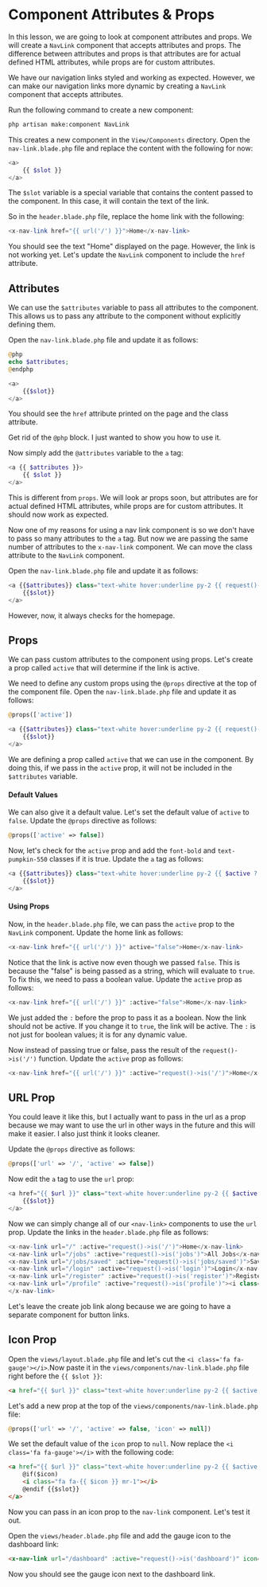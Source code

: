# Component Attributes & Props

In this lesson, we are going to look at component attributes and props. We will create a `NavLink` component that accepts attributes and props. The difference between attributes and props is that attributes are for actual defined HTML attributes, while props are for custom attributes.

We have our navigation links styled and working as expected. However, we can make our navigation links more dynamic by creating a `NavLink` component that accepts attributes.

Run the following command to create a new component:

```bash
php artisan make:component NavLink
```

This creates a new component in the `View/Components` directory. Open the `nav-link.blade.php` file and replace the content with the following for now:

```php
<a>
    {{ $slot }}
</a>
```

The `$slot` variable is a special variable that contains the content passed to the component. In this case, it will contain the text of the link.

So in the `header.blade.php` file, replace the home link with the following:

```php
<x-nav-link href="{{ url('/') }}">Home</x-nav-link>
```

You should see the text "Home" displayed on the page. However, the link is not working yet. Let's update the `NavLink` component to include the `href` attribute.

## Attributes

We can use the `$attributes` variable to pass all attributes to the component. This allows us to pass any attribute to the component without explicitly defining them.

Open the `nav-link.blade.php` file and update it as follows:

```php
@php
echo $attributes;
@endphp

<a>
    {{$slot}}
</a>
```

You should see the `href` attribute printed on the page and the class attribute.

Get rid of the `@php` block. I just wanted to show you how to use it.

Now simply add the `@attributes` variable to the `a` tag:

```php
<a {{ $attributes }}>
    {{ $slot }}
</a>
```

This is different from `props`. We will look ar props soon, but attributes are for actual defined HTML attributes, while props are for custom attributes. It should now work as expected.

Now one of my reasons for using a nav link component is so we don't have to pass so many attributes to the `a` tag. But now we are passing the same number of attributes to the `x-nav-link` component. We can move the class attribute to the `NavLink` component.

Open the `nav-link.blade.php` file and update it as follows:

```php
<a {{$attributes}} class="text-white hover:underline py-2 {{ request()->is('/') ? 'text-pumpkin-550 font-bold' : '' }}">
    {{$slot}}
</a>
```

However, now, it always checks for the homepage.

## Props

We can pass custom attributes to the component using props. Let's create a prop called `active` that will determine if the link is active.

We need to define any custom props using the `@props` directive at the top of the component file. Open the `nav-link.blade.php` file and update it as follows:

```php
@props(['active'])

<a {{$attributes}} class="text-white hover:underline py-2 {{ request()->is('/') ? 'text-pumpkin-550 font-bold' : '' }}">
    {{$slot}}
</a>
```

We are defining a prop called `active` that we can use in the component. By doing this, if we pass in the `active` prop, it will not be included in the `$attributes` variable.

#### Default Values

We can also give it a default value. Let's set the default value of `active` to `false`. Update the `@props` directive as follows:

```php
@props(['active' => false])
```

Now, let's check for the `active` prop and add the `font-bold` and `text-pumpkin-550` classes if it is true. Update the `a` tag as follows:

```php
<a {{$attributes}} class="text-white hover:underline py-2 {{ $active ? 'text-pumpkin-550 font-bold' : '' }}">
    {{$slot}}
</a>
```

#### Using Props

Now, in the `header.blade.php` file, we can pass the `active` prop to the `NavLink` component. Update the home link as follows:

```php
<x-nav-link href="{{ url('/') }}" active="false">Home</x-nav-link>
```

Notice that the link is active now even though we passed `false`. This is because the "false" is being passed as a string, which will evaluate to `true`. To fix this, we need to pass a boolean value. Update the `active` prop as follows:

```php
<x-nav-link href="{{ url('/') }}" :active="false">Home</x-nav-link>
```

We just added the `:` before the prop to pass it as a boolean. Now the link should not be active. If you change it to `true`, the link will be active. The `:` is not just for boolean values; it is for any dynamic value.

Now instead of passing true or false, pass the result of the `request()->is('/')` function. Update the `active` prop as follows:

```php
<x-nav-link href="{{ url('/') }}" :active="request()->is('/')">Home</x-nav-link>
```

## URL Prop

You could leave it like this, but I actually want to pass in the url as a prop because we may want to use the url in other ways in the future and this will make it easier. I also just think it looks cleaner.

Update the `@props` directive as follows:

```php
@props(['url' => '/', 'active' => false])
```

Now edit the `a` tag to use the `url` prop:

```php
<a href="{{ $url }}" class="text-white hover:underline py-2 {{ $active ? 'text-pumpkin-550 font-bold' : '' }}">
    {{$slot}}
</a>
```

Now we can simply change all of our `<nav-link>` components to use the `url` prop. Update the links in the `header.blade.php` file as follows:

```php
<x-nav-link url="/" :active="request()->is('/')">Home</x-nav-link>
<x-nav-link url="/jobs" :active="request()->is('jobs')">All Jobs</x-nav-link>
<x-nav-link url="/jobs/saved" :active="request()->is('jobs/saved')">Saved Jobs</x-nav-link>
<x-nav-link url="/login" :active="request()->is('login')">Login</x-nav-link>
<x-nav-link url="/register" :active="request()->is('register')">Register</x-nav-link>
<x-nav-link url="/profile" :active="request()->is('profile')"><i class="fa fa-user mr-1"></i> Profile
</x-nav-link>
```

Let's leave the create job link along because we are going to have a separate component for button links.

## Icon Prop

Open the `views/layout.blade.php` file and let's cut the `<i class='fa fa-gauge'></i>`.Now paste it in the `views/components/nav-link.blade.php` file right before the `{{ $slot }}`:

```html
<a href="{{ $url }}" class="text-white hover:underline py-2 {{ $active ? 'text-pumpkin-550 font-bold' : '' }}"> <i class="fa fa-gauge mr-1"></i> {{$slot}} </a>
```

Let's add a new prop at the top of the `views/components/nav-link.blade.php` file:

```php
@props(['url' => '/', 'active' => false, 'icon' => null])
```

We set the default value of the `icon` prop to `null`. Now replace the `<i class='fa fa-gauge'></i>` with the following code:

```html
<a href="{{ $url }}" class="text-white hover:underline py-2 {{ $active ? 'text-pumpkin-550 font-bold' : '' }}">
	@if($icon)
	<i class="fa fa-{{ $icon }} mr-1"></i>
	@endif {{$slot}}
</a>
```

Now you can pass in an icon prop to the `nav-link` component. Let's test it out.

Open the `views/header.blade.php` file and add the gauge icon to the dashboard link:

```html
<x-nav-link url="/dashboard" :active="request()->is('dashboard')" icon="gauge">Dashboard</x-nav-link>
```

Now you should see the gauge icon next to the dashboard link.
